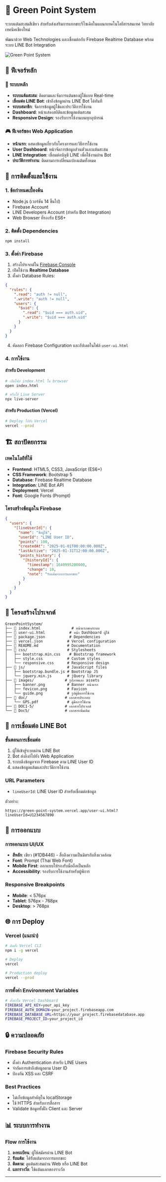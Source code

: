 # 🌱 Green Point System

ระบบแต้มสะสมสีเขียว สำหรับส่งเสริมการแยกขยะรีไซเคิลในแผนกเทคโนโลยีสารสนเทศ วิทยาลัยเทคนิคเชียงใหม่

พัฒนาด้วย Web Technologies และเชื่อมต่อกับ Firebase Realtime Database พร้อมระบบ LINE Bot Integration

![Green Point System](images/banner.png)

## 🌟 ฟีเจอร์หลัก

### 🎯 ระบบหลัก
- **ระบบแต้มสะสม**: ติดตามและจัดการแต้มของผู้ใช้แบบ Real-time
- **เชื่อมต่อ LINE Bot**: เข้าถึงข้อมูลผ่าน LINE Bot ได้ทันที
- **ระบบสมาชิก**: จัดการข้อมูลผู้ใช้และประวัติการใช้งาน
- **Dashboard**: หน้าแสดงสถิติและข้อมูลแต้มสะสม
- **Responsive Design**: รองรับการใช้งานบนทุกอุปกรณ์

### 🎮 ฟีเจอร์ของ Web Application
- **หน้าแรก**: แสดงข้อมูลเกี่ยวกับโครงการและวิธีการใช้งาน
- **User Dashboard**: หน้าจัดการข้อมูลส่วนตัวและแต้มสะสม
- **LINE Integration**: เชื่อมต่อบัญชี LINE เพื่อใช้งานผ่าน Bot
- **ประวัติการทำงาน**: ติดตามการเปลี่ยนแปลงแต้มทั้งหมด

## 🚀 การติดตั้งและใช้งาน

### 1. ข้อกำหนดเบื้องต้น
- Node.js (เวอร์ชัน 14 ขึ้นไป)
- Firebase Account
- LINE Developers Account (สำหรับ Bot Integration)
- Web Browser ที่รองรับ ES6+

### 2. ติดตั้ง Dependencies

```bash
npm install
```

### 3. ตั้งค่า Firebase

1. สร้างโปรเจกต์ใน [Firebase Console](https://console.firebase.google.com/)
2. เปิดใช้งาน **Realtime Database**
3. ตั้งค่า Database Rules:

```json
{
  "rules": {
    ".read": "auth != null",
    ".write": "auth != null",
    "users": {
      "$uid": {
        ".read": "$uid === auth.uid",
        ".write": "$uid === auth.uid"
      }
    }
  }
}
```

4. คัดลอก Firebase Configuration และอัปเดตในไฟล์ `user-ui.html`

### 4. การใช้งาน

#### สำหรับ Development
```bash
# เปิดไฟล์ index.html ใน browser
open index.html

# หรือใช้ Live Server
npx live-server
```

#### สำหรับ Production (Vercel)
```bash
# Deploy ไปยัง Vercel
vercel --prod
```

## 🏗️ สถาปัตยกรรม

### เทคโนโลยีที่ใช้
- **Frontend**: HTML5, CSS3, JavaScript (ES6+)
- **CSS Framework**: Bootstrap 5
- **Database**: Firebase Realtime Database
- **Integration**: LINE Bot API
- **Deployment**: Vercel
- **Font**: Google Fonts (Prompt)

### โครงสร้างข้อมูลใน Firebase

```json
{
  "users": {
    "[lineUserId]": {
      "name": "ชื่อผู้ใช้",
      "userId": "LINE User ID",
      "points": 100,
      "createdAt": "2025-01-01T00:00:00.000Z",
      "lastActive": "2025-01-31T12:00:00.000Z",
      "points_history": {
        "[historyId]": {
          "timestamp": 1640995200000,
          "change": 10,
          "note": "รับแต้มจากการแยกขยะ"
        }
      }
    }
  }
}
```

## 📁 โครงสร้างโปรเจกต์

```
GreenPointSystem/
├── 📄 index.html              # หน้าแรกของระบบ
├── 📄 user-ui.html           # หน้า Dashboard ผู้ใช้
├── 📄 package.json           # Dependencies
├── 📄 vercel.json           # Vercel configuration
├── 📄 README.md             # Documentation
├── 📁 css/                  # Stylesheets
│   ├── bootstrap.min.css    # Bootstrap framework
│   ├── style.css           # Custom styles
│   └── responsive.css      # Responsive design
├── 📁 js/                   # JavaScript files
│   ├── bootstrap.bundle.js # Bootstrap JS
│   └── jquery.min.js       # jQuery library
├── 📁 images/              # รูปภาพและ assets
│   ├── banner.png          # Banner หน้าแรก
│   ├── fevicon.png         # Favicon
│   └── guide.png           # รูปคู่มือการใช้งาน
├── 📁 doc/                 # เอกสารประกอบ
│   └── GPS.pdf             # คู่มือการใช้งาน
├── 📁 DOC1-5/              # เอกสารโปรเจกต์
└── 📁 Doc5/                # เอกสารเพิ่มเติม
```

## 🔗 การเชื่อมต่อ LINE Bot

### ขั้นตอนการเชื่อมต่อ
1. ผู้ใช้เข้าสู่ระบบผ่าน LINE Bot
2. Bot ส่งลิงก์ไปยัง Web Application
3. ระบบดึงข้อมูลจาก Firebase ตาม LINE User ID
4. แสดงข้อมูลแต้มและประวัติการใช้งาน

### URL Parameters
- `lineUserId`: LINE User ID สำหรับเชื่อมต่อข้อมูล

ตัวอย่าง:
```
https://green-point-system.vercel.app/user-ui.html?lineUserId=U1234567890
```

## 🎨 การออกแบบ

### การออกแบบ UI/UX
- **สีหลัก**: เขียว (#1DB446) - สื่อถึงความเป็นมิตรกับสิ่งแวดล้อม
- **Font**: Prompt (Thai Web Font)
- **Mobile First**: ออกแบบให้รองรับมือถือเป็นหลัก
- **Accessibility**: รองรับการใช้งานสำหรับผู้พิการ

### Responsive Breakpoints
- **Mobile**: < 576px
- **Tablet**: 576px - 768px
- **Desktop**: > 768px

## 🌐 การ Deploy

### Vercel (แนะนำ)
```bash
# ติดตั้ง Vercel CLI
npm i -g vercel

# Deploy
vercel

# Production deploy
vercel --prod
```

### การตั้งค่า Environment Variables
```bash
# ตั้งค่าใน Vercel Dashboard
FIREBASE_API_KEY=your_api_key
FIREBASE_AUTH_DOMAIN=your_project.firebaseapp.com
FIREBASE_DATABASE_URL=https://your_project.firebasedatabase.app
FIREBASE_PROJECT_ID=your_project_id
```

## 🔒 ความปลอดภัย

### Firebase Security Rules
- ตั้งค่า Authentication สำหรับ LINE Users
- จำกัดการเข้าถึงข้อมูลตาม User ID
- ป้องกัน XSS และ CSRF

### Best Practices
- ไม่เก็บข้อมูลสำคัญใน localStorage
- ใช้ HTTPS สำหรับการสื่อสาร
- Validate ข้อมูลทั้งฝั่ง Client และ Server

## 📊 ระบบการทำงาน

### Flow การใช้งาน
1. **ลงทะเบียน**: ผู้ใช้สมัครผ่าน LINE Bot
2. **รับแต้ม**: ได้รับแต้มจากการแยกขยะ
3. **ติดตาม**: ดูแต้มสะสมผ่าน Web หรือ LINE Bot
4. **แลกรางวัล**: ใช้แต้มแลกของรางวัล

---